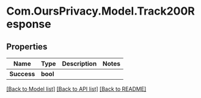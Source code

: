 # Com.OursPrivacy.Model.Track200Response

## Properties

Name | Type | Description | Notes
------------ | ------------- | ------------- | -------------
**Success** | **bool** |  | 

[[Back to Model list]](../../README.md#documentation-for-models) [[Back to API list]](../../README.md#documentation-for-api-endpoints) [[Back to README]](../../README.md)

